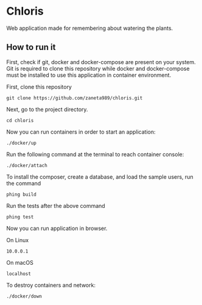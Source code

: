 # Chloris
Web application made for remembering about watering the plants. 
## How to run it
First, check if git, docker and docker-compose are present on your system. Git is required to clone this repository while docker and docker-compose must be installed to use this application in container environment.

First, clone this repository 

`git clone https://github.com/zaneta989/chloris.git`

Next, go to the project directory.

`cd chloris`

Now you can run containers in order to start an application:

`./docker/up`

Run the following command at the terminal to reach container console:

`./docker/attach`

To install the composer, create a database, and load the sample users, run the command

`phing build`

Run the tests after the above command

`phing test`

Now you can run application in browser. 

On Linux

`10.0.0.1`

On macOS

`localhost`

To destroy containers and network:

`./docker/down`
